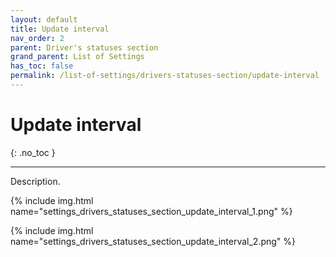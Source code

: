 ```yaml
---
layout: default
title: Update interval
nav_order: 2
parent: Driver's statuses section
grand_parent: List of Settings
has_toc: false
permalink: /list-of-settings/drivers-statuses-section/update-interval
---
```


# Update interval
{: .no_toc }

---

Description.

{% include img.html name="settings_drivers_statuses_section_update_interval_1.png" %}

{% include img.html name="settings_drivers_statuses_section_update_interval_2.png" %}
